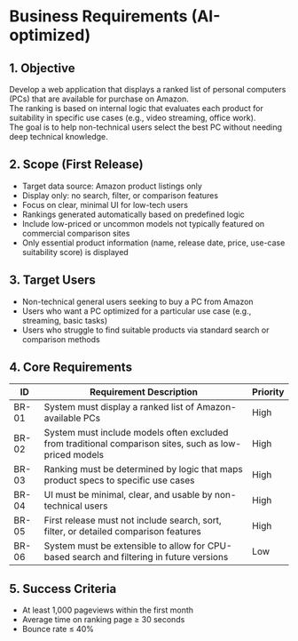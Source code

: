 # Business Requirements (AI-optimized)

## 1. Objective

Develop a web application that displays a ranked list of personal computers (PCs) that are available for purchase on Amazon.  
The ranking is based on internal logic that evaluates each product for suitability in specific use cases (e.g., video streaming, office work).  
The goal is to help non-technical users select the best PC without needing deep technical knowledge.

## 2. Scope (First Release)

- Target data source: Amazon product listings only
- Display only: no search, filter, or comparison features
- Focus on clear, minimal UI for low-tech users
- Rankings generated automatically based on predefined logic
- Include low-priced or uncommon models not typically featured on commercial comparison sites
- Only essential product information (name, release date, price, use-case suitability score) is displayed

## 3. Target Users

- Non-technical general users seeking to buy a PC from Amazon
- Users who want a PC optimized for a particular use case (e.g., streaming, basic tasks)
- Users who struggle to find suitable products via standard search or comparison methods

## 4. Core Requirements

| ID     | Requirement Description                                                                                 | Priority |
|--------|----------------------------------------------------------------------------------------------------------|----------|
| BR-01  | System must display a ranked list of Amazon-available PCs                                               | High     |
| BR-02  | System must include models often excluded from traditional comparison sites, such as low-priced models  | High     |
| BR-03  | Ranking must be determined by logic that maps product specs to specific use cases                       | High     |
| BR-04  | UI must be minimal, clear, and usable by non-technical users                                            | High     |
| BR-05  | First release must not include search, sort, filter, or detailed comparison features                    | High     |
| BR-06  | System must be extensible to allow for CPU-based search and filtering in future versions                | Low      |

## 5. Success Criteria

- At least 1,000 pageviews within the first month
- Average time on ranking page ≥ 30 seconds
- Bounce rate ≤ 40%
